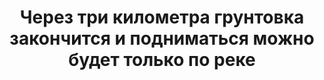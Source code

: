 ---
title: 'Через три километра грунтовка закончится и подниматься можно будет только по реке'
location: 'Долина реки Томь, горная система Кузнецкий Алатау. Междуреченский район, Кемеровская область, Россия'
categories: [as-the-first-settlers]
tags: [all, 2015]
---